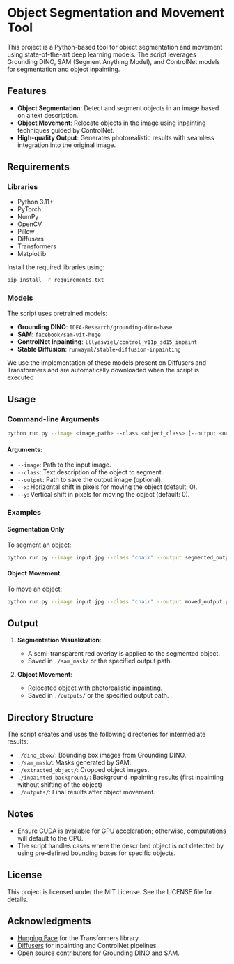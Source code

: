 # Object Segmentation and Movement Tool

This project is a Python-based tool for object segmentation and movement using state-of-the-art deep learning models. The script leverages Grounding DINO, SAM (Segment Anything Model), and ControlNet models for segmentation and object inpainting.

## Features

- **Object Segmentation**: Detect and segment objects in an image based on a text description.
- **Object Movement**: Relocate objects in the image using inpainting techniques guided by ControlNet.
- **High-quality Output**: Generates photorealistic results with seamless integration into the original image.

## Requirements

### Libraries
- Python 3.11+
- PyTorch
- NumPy
- OpenCV
- Pillow
- Diffusers
- Transformers
- Matplotlib

Install the required libraries using:

```bash
pip install -r requirements.txt
```

### Models
The script uses pretrained models:
- **Grounding DINO**: `IDEA-Research/grounding-dino-base`
- **SAM**: `facebook/sam-vit-huge`
- **ControlNet Inpainting**: `lllyasviel/control_v11p_sd15_inpaint`
- **Stable Diffusion**: `runwayml/stable-diffusion-inpainting`

We use the implementation of these models present on Diffusers and Transformers and are automatically downloaded when the script is executed

## Usage

### Command-line Arguments

```bash
python run.py --image <image_path> --class <object_class> [--output <output_path>] [--x <x_shift>] [--y <y_shift>]
```

#### Arguments:
- `--image`: Path to the input image.
- `--class`: Text description of the object to segment.
- `--output`: Path to save the output image (optional).
- `--x`: Horizontal shift in pixels for moving the object (default: 0).
- `--y`: Vertical shift in pixels for moving the object (default: 0).

### Examples

#### Segmentation Only
To segment an object:

```bash
python run.py --image input.jpg --class "chair" --output segmented_output.png
```

#### Object Movement
To move an object:

```bash
python run.py --image input.jpg --class "chair" --output moved_output.png --x 50 --y 100
```

## Output

1. **Segmentation Visualization**:
   - A semi-transparent red overlay is applied to the segmented object.
   - Saved in `./sam_mask/` or the specified output path.

2. **Object Movement**:
   - Relocated object with photorealistic inpainting.
   - Saved in `./outputs/` or the specified output path.

## Directory Structure

The script creates and uses the following directories for intermediate results:
- `./dino_bbox/`: Bounding box images from Grounding DINO.
- `./sam_mask/`: Masks generated by SAM.
- `./extracted_object/`: Cropped object images.
- `./inpainted_background/`: Background inpainting results (first inpainting without shifting of the object)
- `./outputs/`: Final results after object movement.

## Notes

- Ensure CUDA is available for GPU acceleration; otherwise, computations will default to the CPU.
- The script handles cases where the described object is not detected by using pre-defined bounding boxes for specific objects.

## License

This project is licensed under the MIT License. See the LICENSE file for details.

## Acknowledgments

- [Hugging Face](https://huggingface.co/) for the Transformers library.
- [Diffusers](https://github.com/huggingface/diffusers) for inpainting and ControlNet pipelines.
- Open source contributors for Grounding DINO and SAM.

